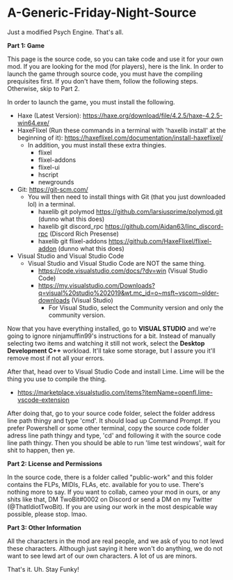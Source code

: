 # A-Generic-Friday-Night-Source
Just a modified Psych Engine. That's all.

**Part 1: Game**

This page is the source code, so you can take code and use it for your own mod. 
If you are looking for the mod (for players), here is the link. 
In order to launch the game through source code, you must have the compiling prequisites first. If you don't have them, follow the following steps. Otherwise, skip to Part 2.

In order to launch the game, you must install the following.
- Haxe (Latest Version): https://haxe.org/download/file/4.2.5/haxe-4.2.5-win64.exe/
- HaxeFlixel (Run these commands in a terminal with 'haxelib install' at the beginning of it): https://haxeflixel.com/documentation/install-haxeflixel/
  - In addition, you must install these extra thingies.
     - flixel
     - flixel-addons
     - flixel-ui
     - hscript
     - newgrounds
- Git: https://git-scm.com/
  - You will then need to install things with Git (that you just downloaded lol) in a terminal.
     - haxelib git polymod https://github.com/larsiusprime/polymod.git (dunno what this does)
     - haxelib git discord_rpc https://github.com/Aidan63/linc_discord-rpc (Discord Rich Presense) 
     - haxelib git flixel-addons https://github.com/HaxeFlixel/flixel-addon (dunno what this does)
- Visual Studio and Visual Studio Code
  - Visual Studio and Visual Studio Code are NOT the same thing. 
     - https://code.visualstudio.com/docs/?dv=win (Visual Studio Code)
     - https://my.visualstudio.com/Downloads?q=visual%20studio%202019&wt.mc_id=o~msft~vscom~older-downloads (Visual Studio)
       - For Visual Studio, select the Community version and only the community version.
   
Now that you have everything installed, go to **VISUAL STUDIO** and we're going to ignore ninjamuffin99's instructions for a bit. Instead of manually selecting two items and watching it still not work, select the **Desktop Development C++** workload. It'll take some storage, but I assure you it'll remove most if not all your errors.

After that, head over to Visual Studio Code and install Lime. Lime will be the thing you use to compile the thing.
  - https://marketplace.visualstudio.com/items?itemName=openfl.lime-vscode-extension

After doing that, go to your source code folder, select the folder address line path thingy and type 'cmd'. It should load up Command Prompt. If you prefer Powershell or some other terminal, copy the source code folder adress line path thingy and type, 'cd' and following it with the source code line path thingy. Then you should be able to run 'lime test windows', wait for shit to happen, then ye.

**Part 2: License and Permissions**

In the source code, there is a folder called "public-work" and this folder contains the FLPs, MIDIs, FLAs, etc. available for you to use. There's nothing more to say.
If you want to collab, cameo your mod in ours, or any shits like that, DM TwoBit#0002 on Discord or send a DM on my Twitter (@ThatIdiotTwoBit). If you are using our work in the most despicable way possible, please stop. lmao.

**Part 3: Other Information**

All the characters in the mod are real people, and we ask of you to not lewd these characters. Although just saying it here won't do anything, we do not want to see lewd art of our own characters. A lot of us are minors.

That's it. Uh. Stay Funky!
